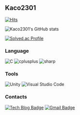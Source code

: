 ## Kaco2301

[![Hits](https://hits.seeyoufarm.com/api/count/incr/badge.svg?url=https%3A%2F%2Fgithub.com%2Fkaco2301&count_bg=%233DC8A4&title_bg=%23585858&icon=&icon_color=%23E7E7E7&title=hits&edge_flat=false)](https://hits.seeyoufarm.com)


![Kaco2301's GitHub stats](https://github-readme-stats.vercel.app/api?username=kaco2301&show_icons=true&theme=radical)

[![Solved.ac Profile](http://mazassumnida.wtf/api/v2/generate_badge?boj=kaco2301)](https://solved.ac/kaco2301/)
### Language
![C](https://img.shields.io/badge/C-A8B9CC.svg?&style=for-the-badge&logo=C&logoColor=black)
![cplusplus](https://img.shields.io/badge/cplusplus-00599C.svg?&style=for-the-badge&logo=cplusplus&logoColor=black)
![sharp](https://img.shields.io/badge/sharp-99CC00.svg?&style=for-the-badge&logo=sharp&logoColor=black)

### Tools
![Unity](https://img.shields.io/badge/Unity-4D53E8.svg?&style=for-the-badge&logo=Unity&logoColor=black)
![Visual Studio Code](https://img.shields.io/badge/Visual%20Studio%20Code-007ACC.svg?&style=for-the-badge&logo=Visual%20Studio%20Code&logoColor=black)


### Contacts
[![Tech Blog Badge](http://img.shields.io/badge/-Tech%20blog-black?style=flat-square&logo=tistory&link=https://https://kacodang.tistory.com/)](https://kacodang.tistory.com/)
[![Gmail Badge](https://img.shields.io/badge/Gmail-d14836?style=flat-square&logo=Gmail&logoColor=white&link=mailto:kaco2301@gmail.com)](mailto:kaco2301@gmail.com)


